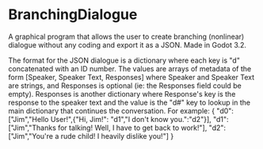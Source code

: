 # BranchingDialogue
A graphical program that allows the user to create branching (nonlinear) dialogue without any coding and export it as a JSON. Made in Godot 3.2.

The format for the JSON dialogue is a dictionary where each key is "d" concatenated with an ID number. The values are arrays of metadata of the form [Speaker, Speaker Text, Responses] where Speaker and Speaker Text are strings, and Responses is optional (ie: the Responses field could be empty). Responses is another dictionary where Response's key is the response to the speaker text and the value is the "d#" key to lookup in the main dictionary that continues the conversation. For example:
{
  "d0":
    ["Jim","Hello User!",{"Hi, Jim!": "d1","I don't know you.":"d2"}],
  "d1":
    ["Jim","Thanks for talking! Well, I have to get back to work!"],
  "d2":
    ["Jim","You're a rude child! I heavily dislike you!"]
}
